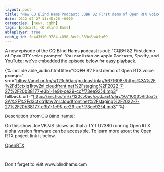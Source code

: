 ```yaml
---
layout: post
title: "New CQ Blind Hams Podcast: CQBH 82 First demo of Open RTX voice prompts"
date: 2022-08-27 11:45:28 +0000
categories: [news, cqbh]
tags: [podcast, CQ Blind Hams]
ableplayer: true
cqbh_guid: fe443910-9784-4090-8ecb-883e8b4cba69
---
```


A new episode of the CQ Blind Hams podcast is out: "CQBH 82 First demo of Open RTX voice prompts". You can listen on Apple Podcasts, Spotify, and YouTube; we’ve embedded the episode below for easy playback.

{% include able_audio.html title="CQBH 82 First demo of Open RTX voice prompts" src="https://anchor.fm/s/123c50ac/podcast/play/56716085/https%3A%2F%2Fd3ctxlq1ktw2nl.cloudfront.net%2Fstaging%2F2022-7-27%2F20b38177-e3b1-1e98-ce29-cc7f73ee9254.mp3" fallback_url="https://anchor.fm/s/123c50ac/podcast/play/56716085/https%3A%2F%2Fd3ctxlq1ktw2nl.cloudfront.net%2Fstaging%2F2022-7-27%2F20b38177-e3b1-1e98-ce29-cc7f73ee9254.mp3" %}

Description (from CQ Blind Hams):

<p>On this show Joe VK7JS shows us that a TYT UV380 running Open RTX alpha version firmware can be accessible. To learn more about the Open RTX project link is below.</p>
<p><a href="https://openrtx.org/#/">OpenRTX</a></p>
<p><br></p>
<p>Don't forget to visit www.blindhams.com</p>
